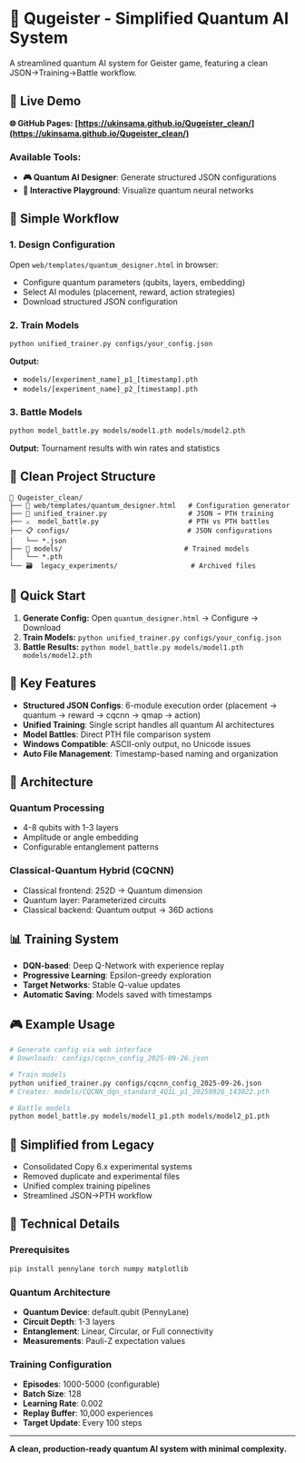 # 🌌 Qugeister - Simplified Quantum AI System

A streamlined quantum AI system for Geister game, featuring a clean JSON→Training→Battle workflow.

## 🚀 Live Demo

**🌐 GitHub Pages: [https://ukinsama.github.io/Qugeister_clean/](https://ukinsama.github.io/Qugeister_clean/)**

### Available Tools:
- **🎮 Quantum AI Designer**: Generate structured JSON configurations
- **🔬 Interactive Playground**: Visualize quantum neural networks

## 🎯 Simple Workflow

### **1. Design Configuration**
Open `web/templates/quantum_designer.html` in browser:
- Configure quantum parameters (qubits, layers, embedding)
- Select AI modules (placement, reward, action strategies)
- Download structured JSON configuration

### **2. Train Models**
```bash
python unified_trainer.py configs/your_config.json
```
**Output:**
- `models/[experiment_name]_p1_[timestamp].pth`
- `models/[experiment_name]_p2_[timestamp].pth`

### **3. Battle Models**
```bash
python model_battle.py models/model1.pth models/model2.pth
```
**Output:** Tournament results with win rates and statistics

## 📁 Clean Project Structure
```
📁 Qugeister_clean/
├── 🎨 web/templates/quantum_designer.html   # Configuration generator
├── 🤖 unified_trainer.py                    # JSON → PTH training
├── ⚔️  model_battle.py                      # PTH vs PTH battles
├── 📋 configs/                             # JSON configurations
│   └── *.json
├── 💾 models/                              # Trained models
│   └── *.pth
└── 🗃️  legacy_experiments/                  # Archived files
```

## 🚀 Quick Start

1. **Generate Config:** Open `quantum_designer.html` → Configure → Download
2. **Train Models:** `python unified_trainer.py configs/your_config.json`
3. **Battle Results:** `python model_battle.py models/model1.pth models/model2.pth`

## 🔧 Key Features

- **Structured JSON Configs**: 6-module execution order (placement → quantum → reward → cqcnn → qmap → action)
- **Unified Training**: Single script handles all quantum AI architectures
- **Model Battles**: Direct PTH file comparison system
- **Windows Compatible**: ASCII-only output, no Unicode issues
- **Auto File Management**: Timestamp-based naming and organization

## 🧠 Architecture

### Quantum Processing
- 4-8 qubits with 1-3 layers
- Amplitude or angle embedding
- Configurable entanglement patterns

### Classical-Quantum Hybrid (CQCNN)
- Classical frontend: 252D → Quantum dimension
- Quantum layer: Parameterized circuits
- Classical backend: Quantum output → 36D actions

## 📊 Training System

- **DQN-based**: Deep Q-Network with experience replay
- **Progressive Learning**: Epsilon-greedy exploration
- **Target Networks**: Stable Q-value updates
- **Automatic Saving**: Models saved with timestamps

## 🎮 Example Usage
```bash
# Generate config via web interface
# Downloads: configs/cqcnn_config_2025-09-26.json

# Train models
python unified_trainer.py configs/cqcnn_config_2025-09-26.json
# Creates: models/CQCNN_dqn_standard_4Q1L_p1_20250926_143022.pth

# Battle models
python model_battle.py models/model1_p1.pth models/model2_p1.pth
```

## 🧹 Simplified from Legacy
- Consolidated Copy 6.x experimental systems
- Removed duplicate and experimental files
- Unified complex training pipelines
- Streamlined JSON→PTH workflow

## 🔬 Technical Details

### Prerequisites
```bash
pip install pennylane torch numpy matplotlib
```

### Quantum Architecture
- **Quantum Device**: default.qubit (PennyLane)
- **Circuit Depth**: 1-3 layers
- **Entanglement**: Linear, Circular, or Full connectivity
- **Measurements**: Pauli-Z expectation values

### Training Configuration
- **Episodes**: 1000-5000 (configurable)
- **Batch Size**: 128
- **Learning Rate**: 0.002
- **Replay Buffer**: 10,000 experiences
- **Target Update**: Every 100 steps

---

**A clean, production-ready quantum AI system with minimal complexity.**